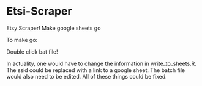 # Etsi-Scraper
Etsy Scraper! Make google sheets go

To make go:

Double click bat file!

In actuality, one would have to change the information in write_to_sheets.R. The ssid could be replaced with a link to a google sheet. The batch file would also need to be edited. All of these things could be fixed. 
